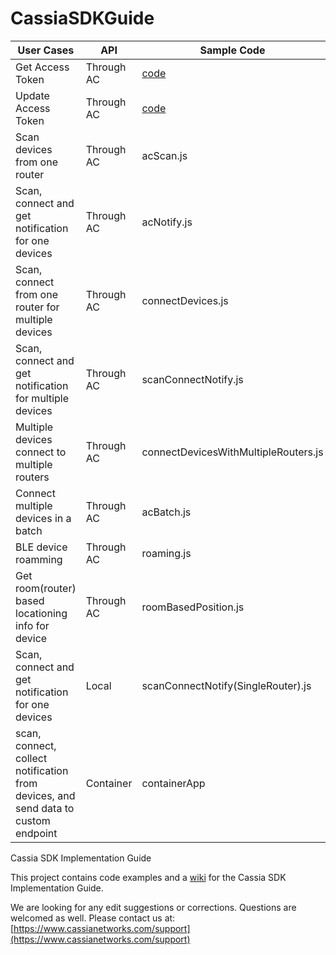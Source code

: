# CassiaSDKGuide

| User  Cases                                                  | API        | Sample Code                          |
| ------------------------------------------------------------ | ---------- | ------------------------------------ |
| Get Access Token                                | Through AC | [code](https://github.com/CassiaNetworks/CassiaSDKGuide/wiki/Sample-Code-to-Get-Access-Token)                            |
| Update Access Token                                | Through AC | [code](https://github.com/CassiaNetworks/CassiaSDKGuide/wiki/Sample-Code-to-Update-Access-Token)                            |
| Scan  devices from one router                                | Through AC | acScan.js                            |
| Scan,  connect and get notification for one devices          | Through AC | acNotify.js                          |
| Scan,  connect from one router for multiple devices          | Through AC | connectDevices.js                    |
| Scan,  connect and get notification for multiple devices     | Through AC | scanConnectNotify.js                 |
| Multiple  devices connect to multiple routers                | Through AC | connectDevicesWithMultipleRouters.js |
| Connect  multiple devices in a batch                         | Through AC | acBatch.js                           |
| BLE  device roamming                                         | Through AC | roaming.js                           |
| Get  room(router) based locationing info for device          | Through AC | roomBasedPosition.js                 |
| Scan,  connect and get notification for one devices          | Local      | scanConnectNotify(SingleRouter).js   |
| scan,  connect, collect notification from devices, and send data to custom endpoint | Container  | containerApp                         |

Cassia SDK Implementation Guide

This project contains code examples and a [wiki](https://github.com/CassiaNetworks/CassiaSDKGuide/wiki) for the Cassia SDK Implementation Guide.

We are looking for any edit suggestions or corrections. Questions are welcomed as well. Please contact us at: 
[https://www.cassianetworks.com/support](https://www.cassianetworks.com/support)

